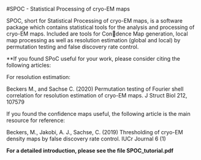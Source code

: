 #SPOC - Statistical Processing of cryo-EM maps

SPOC, short for Statistical Processing of cryo-EM maps, is a software package
which contains statistical tools for the analysis and processing of cryo-EM maps.
Included are tools for Condence Map generation, local map processing as well
as resolution estimation (global and local) by permutation testing and false discovery rate control.

**If you found SPoC useful for your work, please consider citing the following articles:

For resolution estimation: 

Beckers M., and Sachse C. (2020) Permutation testing of Fourier shell correlation for resolution estimation of cryo-EM maps. J Struct Biol 212, 107579

If you found the confidence maps useful, the following article is the main resource for reference:

Beckers, M., Jakobi, A. J., Sachse, C. (2019) Thresholding of cryo-EM density maps by false discovery rate control. IUCr Journal 6 (1)




**For a detailed introduction, please see the file SPOC_tutorial.pdf**



    
    



